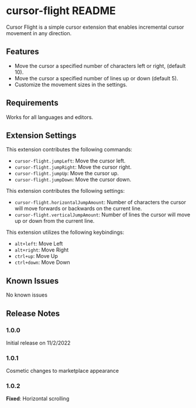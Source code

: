 # cursor-flight README

Cursor Flight is a simple cursor extension that enables incremental cursor movement in any direction.

## Features

- Move the cursor a specified number of characters left or right, (default 10).
- Move the cursor a specified number of lines up or down (default 5).
- Customize the movement sizes in the settings.


## Requirements

Works for all languages and editors.

## Extension Settings

This extension contributes the following commands:

* `cursor-flight.jumpLeft`: Move the cursor left.
* `cursor-flight.jumpRight`: Move the cursor right.
* `cursor-flight.jumpUp`: Move the cursor up.
* `cursor-flight.jumpDown`: Move the cursor down.

This extension contributes the following settings:

* `cursor-flight.horizontalJumpAmount`: Number of characters the cursor will move forwards or backwards on the current line.
* `cursor-flight.verticalJumpAmount`: Number of lines the cursor will move up or down from the current line.

This extension utilizes the following keybindings:

* `alt+left`: Move Left
* `alt+right`: Move Right
* `ctrl+up`: Move Up
* `ctrl+down`: Move Down

## Known Issues

No known issues

## Release Notes

### 1.0.0

Initial release on 11/2/2022

### 1.0.1

Cosmetic changes to marketplace appearance

### 1.0.2

**Fixed**: Horizontal scrolling